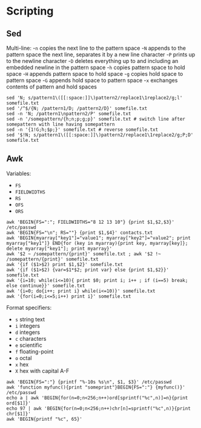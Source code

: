 # Scripting

## Sed

Multi-line:
-`n` copies the next line to the pattern space
-`N` appends to the pattern space the next line, separates it by a new line character
-`P` prints up to the newline character
-`D` deletes everything up to and including an embedded newline in the pattern space
-`h` copies pattern space to hold space
-`H` appends pattern space to hold space
-`g` copies hold space to pattern space
-`G` appends hold space to pattern space
-`x` exchanges contents of pattern and hold spaces

```
sed 'N; s/pattern1\([[:space:]]\)pattern2/replace1\1replace2/g;l' somefile.txt
sed '/^$/{N; /pattern1/D; /pattern2/D}' somefile.txt
sed -n 'N; /pattern1\npattern2/P' somefile.txt
sed -n '/somepattern/{h;n;p;g;p}' somefile.txt # switch line after somepattern with line having somepattern
sed -n '{1!G;h;$p;}' somefile.txt # reverse somefile.txt
sed '$!N; s/pattern1\([[:space:]]\)pattern2/replace1\1replace2/g;P;D' somefile.txt
```

## Awk

Variables:
- `FS`
- `FIELDWIDTHS`
- `RS`
- `OFS`
- `ORS`

```
awk 'BEGIN{FS=":"; FIELDWIDTHS="8 12 13 10"} {print $1,$2,$3}' /etc/passwd
awk 'BEGIN{FS="\n"; RS=""} {print $1,$4}' contacts.txt
awk 'BEGIN{myarray["key1"]="value1"; myarray["key2"]="value2"; print myarray["key1"]} END{for (key in myarray){print key, myarray[key]}; delete myarray["key1"]; print myarray}'
awk '$2 ~ /somepattern/{print}' somefile.txt ; awk '$2 !~ /somepattern/{print}' somefile.txt
awk '{if ($1>$2) print $1,$2}' somefile.txt
awk '{if ($1>$2) {var=$1*$2; print var} else {print $1,$2}}' somefile.txt
awk '{i=10; while(i<=10){ print $0; print i; i++ ; if (i==5) break; else continue}}' somefile.txt
awk '{i=0; do{i++; print i} while(i<=10)}' somefile.txt
awk '{for(i=0;i<=5;i++) print i}' somefile.txt
```

Format specifiers:
- `s` string text
- `i` integers
- `d` integers
- `c` characters
- `e` scientific
- `f` floating-point
- `o` octal
- `x` hex
- `X` hex with capital A-F

```
awk 'BEGIN{FS=":"} {printf "%-10s %s\n", $1, $3}' /etc/passwd
awk 'function myfunc(){print "someprint"}BEGIN{FS=":"} {myfunc()}' /etc/passwd
echo a | awk 'BEGIN{for(n=0;n<256;n++)ord[sprintf("%c",n)]=n}{print ord[$1]}'
echo 97 | awk 'BEGIN{for(n=0;n<256;n++)chr[n]=sprintf("%c",n)}{print chr[$1]}'
awk 'BEGIN{printf "%c", 65}'
```


